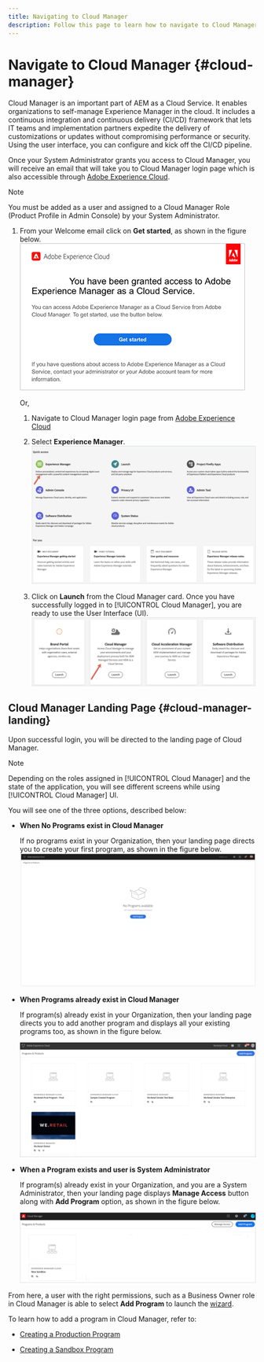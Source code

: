 ```yaml
---
title: Navigating to Cloud Manager
description: Follow this page to learn how to navigate to Cloud Manager landing page
---
```


# Navigate to Cloud Manager {#cloud-manager}

Cloud Manager is an important part of AEM as a Cloud Service. It enables organizations to self-manage Experience Manager in the cloud. It includes a continuous integration and continuous delivery (CI/CD) framework that lets IT teams and implementation partners expedite the delivery of customizations or updates without compromising performance or security. Using the user interface, you can configure and kick off the CI/CD pipeline.

Once your System Administrator grants you access to Cloud Manager, you will receive an email that will take you to Cloud Manager login page which is also accessible through [Adobe Experience Cloud](https://my.cloudmanager.adobe.com/). 

>[!NOTE]
>You must be added as a user and assigned to a Cloud Manager Role (Product Profile in Admin Console) by your System Administrator. 

1. From your Welcome email click on **Get started**, as shown in the figure below.
    ![](/help/onboarding/what-is-required/assets/get-started-email.png)

   Or,

   1. Navigate to Cloud Manager login page from [Adobe Experience Cloud](https://my.cloudmanager.adobe.com/)

   1. Select **Experience Manager**.
   ![](/help/onboarding/getting-access-to-aem-in-cloud/assets/landing-page1.png)
   
   1. Click on **Launch** from the Cloud Manager card.
   Once you have successfully logged in to [!UICONTROL Cloud Manager], you are ready to use the User Interface (UI).
   ![](/help/onboarding/getting-access-to-aem-in-cloud/assets/landing-page2.png)
  

## Cloud Manager Landing Page {#cloud-manager-landing}

Upon successful login, you will be directed to the landing page of Cloud Manager.

>[!NOTE]
>Depending on the roles assigned in [!UICONTROL Cloud Manager] and the state of the application, you will see different screens while using [!UICONTROL Cloud Manager] UI.

You will see one of the three options, described below:

* **When No Programs exist in Cloud Manager**

   If no programs exist in your Organization, then your landing page directs you to create your first program, as shown in the figure below.
   ![](/help/onboarding/getting-access-to-aem-in-cloud/assets/first_timelogin0.png)

* **When Programs already exist in Cloud Manager**

   If program(s) already exist in your Organization, then your landing page directs you to add another program and displays all your existing programs too, as shown in the figure below.

   ![](/help/onboarding/getting-access-to-aem-in-cloud/assets/first_timelogin1.png)

* **When a Program exists and user is System Administrator**

   If program(s) already exist in your Organization, and you are a System Administrator, then your landing page displays **Manage Access** button along with **Add Program** option, as shown in the figure below.

   ![](/help/onboarding/getting-access-to-aem-in-cloud/assets/admin-console-4.png)

From here, a user with the right permissions, such as a Business Owner role in Cloud Manager is able to select **Add Program** to launch the [wizard](/help/onboarding/getting-access-to-aem-in-cloud/using-the-wizard.md).

To learn how to add a program in Cloud Manager, refer to:

* [Creating a Production Program](/help/onboarding/getting-access-to-aem-in-cloud/creating-production-program.md)

* [Creating a Sandbox Program](/help/onboarding/getting-access-to-aem-in-cloud/creating-sandbox-program.md)
